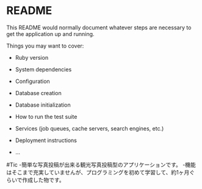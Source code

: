 # README

This README would normally document whatever steps are necessary to get the
application up and running.

Things you may want to cover:

* Ruby version

* System dependencies

* Configuration

* Database creation

* Database initialization

* How to run the test suite

* Services (job queues, cache servers, search engines, etc.)

* Deployment instructions

* ...

#Tic
-簡単な写真投稿が出来る観光写真投稿型のアプリケーションです。
-機能はそこまで充実していませんが、プログラミングを初めて学習して、約1ヶ月ぐらいで作成した物です。